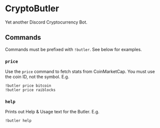 # CryptoButler

Yet another Discord Cryptocurrency Bot.

## Commands

Commands must be prefixed with `!butler`. See below for examples.

### `price`

Use the `price` command to fetch stats from CoinMarketCap. You must use the coin ID, not the symbol. E.g.

```
!butler price bitcoin
!butler price raiblocks
```

### `help`

Prints out Help & Usage text for the Butler. E.g.

```
!butler help
```
